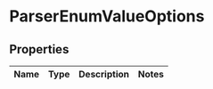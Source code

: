 # ParserEnumValueOptions

## Properties
Name | Type | Description | Notes
------------ | ------------- | ------------- | -------------
